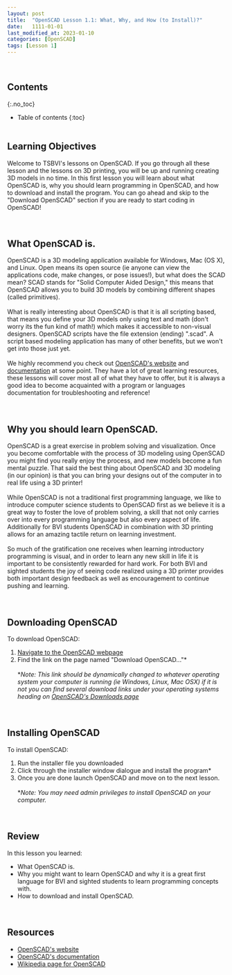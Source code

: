 ```yaml
---
layout: post
title:  "OpenSCAD Lesson 1.1: What, Why, and How (to Install)?"
date:   1111-01-01
last_modified_at: 2023-01-10
categories: [OpenSCAD]  
tags: [Lesson 1]
---
```

<br>

## Contents
{:.no_toc}
* Table of contents
{:toc}
<br><br>

## Learning Objectives
Welcome to TSBVI's lessons on OpenSCAD. If you go through all these lesson and the lessons on 3D printing, you will be up and running creating 3D models in no time. In this first lesson you will learn about what OpenSCAD is, why you should learn programming in OpenSCAD, and how to download and install the program. You can go ahead and skip to the "Download OpenSCAD" section if you are ready to start coding in OpenSCAD!
<br><br><br>

## What OpenSCAD is.
OpenSCAD is a 3D modeling application available for Windows, Mac (OS X), and Linux. Open means its open source (ie anyone can view the applications code, make changes, or pose issues!), but what does the SCAD mean? SCAD stands for "Solid Computer Aided Design," this means that OpenSCAD allows you to build 3D models by combining different shapes (called primitives). 
<br><br>
What is really interesting about OpenSCAD is that it is all scripting based, that means you define your 3D models only using text and math (don't worry its the fun kind of math!) which makes it accessible to non-visual designers. OpenSCAD scripts have the file extension (ending) ".scad". A script based modeling application has many of other benefits, but we won't get into those just yet. 
<br><br>
We highly recommend you check out [OpenSCAD's website](https://openscad.org/) and [documentation](https://openscad.org/documentation.html) at some point. They have a lot of great learning resources, these lessons will cover most all of what they have to offer, but it is always a good idea to become acquainted with a program or languages documentation for troubleshooting and reference!
<br><br><br>

## Why you should learn OpenSCAD.
OpenSCAD is a great exercise in problem solving and visualization. Once you become comfortable with the process of 3D modeling using OpenSCAD you might find you really enjoy the process, and new models become a fun mental puzzle. That said the best thing about OpenSCAD and 3D modeling (in our opinion) is that you can bring your designs out of the computer in to real life using a 3D printer! 
<br><br>
While OpenSCAD is not a traditional first programming language, we like to introduce computer science students to OpenSCAD first as we believe it is a great way to foster the love of problem solving, a skill that not only carries over into every programming language but also every aspect of life. Additionally for BVI students OpenSCAD in combination with 3D printing allows for an amazing tactile return on learning investment. 
<br><br>
So much of the gratification one receives when learning introductory programming is visual, and in order to learn any new skill in life it is important to be consistently rewarded for hard work. For both BVI and sighted students the joy of seeing code realized using a 3D printer provides both important design feedback as well as encouragement to continue pushing and learning. 
<br><br><br>

## Downloading OpenSCAD
To download OpenSCAD:
1. [Navigate to the OpenSCAD webpage](https://openscad.org/) 
2. Find the link on the page named "Download OpenSCAD..."*
<br><br>
**Note: This link should be dynamically changed to whatever operating system your computer is running (ie Windows, Linux, Mac OSX) if it is not you can find several download links under your operating systems heading on [OpenSCAD's Downloads page](https://openscad.org/downloads.html)*
<br><br><br>

## Installing OpenSCAD
To install OpenSCAD:
1. Run the installer file you downloaded
2. Click through the installer window dialogue and install the program*
3. Once you are done launch OpenSCAD and move on to the next lesson.
<br><br>
**Note: You may need admin privileges to install OpenSCAD on your computer.*
<br><br><br>


## Review
In this lesson you learned:
- What OpenSCAD is.
- Why you might want to learn OpenSCAD and why it is a great first language for BVI and sighted students to learn programming concepts with.
- How to download and install OpenSCAD.
<br><br><br>

## Resources 
- [OpenSCAD's website](https://openscad.org/)  
- [OpenSCAD's documentation](https://openscad.org/documentation.html)
- [Wikipedia page for OpenSCAD](https://en.wikipedia.org/wiki/OpenSCAD)
<br><br><br>